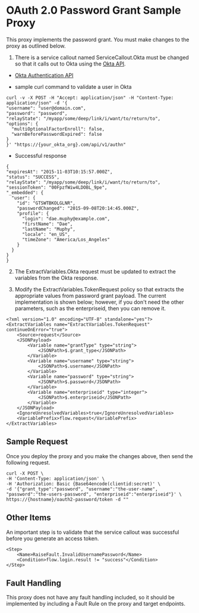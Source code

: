 # OAuth 2.0 Password Grant Sample Proxy


This proxy implements the password grant.  You must make changes to the proxy as outlined below.


1. There is a service callout named ServiceCallout.Okta must be changed so that it calls out to Okta using the [Okta API](http://developer.okta.com/docs/api/resources/authn.html).
  * [Okta Authentication API](http://developer.okta.com/docs/api/resources/authn.html#authentication-operations)

  * sample curl command to validate a user in Okta
  ```
  curl -v -X POST -H "Accept: application/json" -H "Content-Type: application/json" -d '{
  "username": "user@domain.com",
  "password": "password",
  "relayState": "/myapp/some/deep/link/i/want/to/return/to",
  "options": {
    "multiOptionalFactorEnroll": false,
    "warnBeforePasswordExpired": false
  }
}' "https://{your_okta_org}.com/api/v1/authn"
  ```
  * Successful response
  ```
{
  "expiresAt": "2015-11-03T10:15:57.000Z",
  "status": "SUCCESS",
  "relayState": "/myapp/some/deep/link/i/want/to/return/to",
  "sessionToken": "00FpzfWiw4LDOBL_9pe",
  "_embedded": {
    "user": {
      "id": "GTSWTBKOLGLNR",
      "passwordChanged": "2015-09-08T20:14:45.000Z",
      "profile": {
        "login": "dae.muphy@example.com",
        "firstName": "Dae",
        "lastName": "Muphy",
        "locale": "en_US",
        "timeZone": "America/Los_Angeles"
      }
    }
  }
}
```

2. The ExtractVariables.Okta request must be updated to extract the variables from the Okta response.

3. Modify the ExtractVariables.TokenRequest policy so that extracts the appropriate values from password grant payload.
The current implementation is shown below; however, if you don't need the other parameters, such as the enterpriseid, then  you can remove it.

```
<?xml version="1.0" encoding="UTF-8" standalone="yes"?>
<ExtractVariables name="ExtractVariables.TokenRequest" continueOnError="true">
    <Source>request</Source>
    <JSONPayload>
        <Variable name="grantType" type="string">
            <JSONPath>$.grant_type</JSONPath>
        </Variable>
        <Variable name="username" type="string">
            <JSONPath>$.username</JSONPath>
        </Variable>
        <Variable name="password" type="string">
            <JSONPath>$.password</JSONPath>
        </Variable>
        <Variable name="enterpriseid" type="integer">
            <JSONPath>$.enterpriseid</JSONPath>
        </Variable>
    </JSONPayload>
    <IgnoreUnresolvedVariables>true</IgnoreUnresolvedVariables>
    <VariablePrefix>flow.request</VariablePrefix>
</ExtractVariables>
```


## Sample Request
Once you deploy the proxy and you make the changes above, then send the following request.  

```
curl -X POST \
-H 'Content-Type: application/json' \
-H 'Authorization: Basic {Base64encode(clientid:secret)' \
-d '{"grant_type":"password", "username":"the-user-name", "password":"the-users-password", "enterpriseid":"enterpriseid"}' \
https://{hostname}/oauth2-password/token -d ""
```

## Other Items

An important step is to validate that the service callout was successful before you generate an access token.

```
<Step>
    <Name>RaiseFault.InvalidUsernamePassword</Name>
    <Condition>flow.login.result != "success"</Condition>
</Step>
```

## Fault Handling
This proxy does not have any fault handling included, so it should be implemented by including a Fault Rule on the
proxy and target endpoints.
